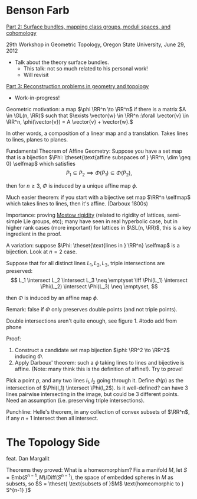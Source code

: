 # Benson Farb

[Part 2: Surface bundles, mapping class groups, moduli spaces, and cohomology](https://www.youtube.com/watch?v=E_Ly2NWX1g8)

29th Workshop in Geometric Topology, Oregon State University, June 29, 2012

- Talk about the theory surface bundles.
  - This talk: not so much related to his personal work!
  - Will revisit

[Part 3: Reconstruction problems in geometry and topology](https://www.youtube.com/watch?v=X0XBnKBKSDI)

- Work-in-progress!

Geometric motivation: a map $\phi \RR^n \to \RR^n$ if there is a matrix $A \in \GL(n, \RR)$ such that $\exists \vector{w} \in \RR^n :\forall \vector{v} \in \RR^n, \phi(\vector{v}) = A \vector{v} + \vector{w}.$

In other words, a composition of a linear map and a translation. Takes lines to lines, planes to planes.

Fundamental Theorem of Affine Geometry:
Suppose you have a set map that is a bijection $\Phi: \theset{\text{affine subspaces of } \RR^n, \dim \geq 0} \selfmap$ which satisfies
$$
P_1 \subseteq P_2 \implies \Phi(P_1) \subseteq \Phi(P_2),
$$

then for $n\geq 3$, $\Phi$ is induced by a unique affine map $\phi$.

Much easier theorem: if you start with a bijective set map $\RR^n \selfmap$ which takes lines to lines, then it's affine. (Darboux 1800s)

Importance: proving [Mostow rigidity](https://en.wikipedia.org/wiki/Mostow_rigidity_theorem) (related to rigidity of lattices, semi-simple Lie groups, etc); many have seen in real hyperbolic case, but in higher rank cases (more important) for lattices in $\SL(n, \RR)$, this is a key ingredient in the proof.

A variation: suppose $\Phi: \theset{\text{lines in } \RR^n} \selfmap$ is a bijection. Look at $n=2$ case.

Suppose that for all distinct lines $L_1, L_2, L_3$, triple intersections are preserved:
$$
L_1 \intersect L_2 \intersect L_3 \neq \emptyset \iff \Phi(L_1) \intersect \Phi(L_2) \intersect \Phi(L_3) \neq \emptyset,
$$

then $\Phi$ is induced by an affine map $\phi$.

Remark: false if $\Phi$ only preserves double points (and not triple points).

Double intersections aren't quite enough, see figure 1. #todo add from phone

Proof:
1. Construct a candidate set map bijection $\phi: \RR^2 \to \RR^2$ inducing $\Phi$.
2. Apply Darboux' theorem: such a $\phi$ taking lines to lines and bijective is affine. (Note: many think this is the definition of affine!). Try to prove!

Pick a point $p$, and any two lines $l_1, l_2$ going through it. Define $\Phi(p)$ as the intersection of $\Phi(l_1) \intersect \Phi(l_2$). Is it well-defined? can have 3 lines pairwise intersecting in the image, but could be 3 different points. Need an assumption (i.e. preserving triple intersections).

Punchline: Helle's theorem, in any collection of convex subsets of $\RR^n$, if any $n+1$ intersect then all intersect.

# The Topology Side
feat. Dan Margalit

Theorems they proved:
What is a homeomorphism?
Fix a manifold $M$, let $S = \mathrm{Emb}(S^{n-1}, M) / \mathrm{Diff}(S^{n-1})$, the space of embedded spheres in $M$ as subsets, so $S = \theset{ \text{subsets of }$M$ \text{homeomorphic to } S^{n-1} }$

